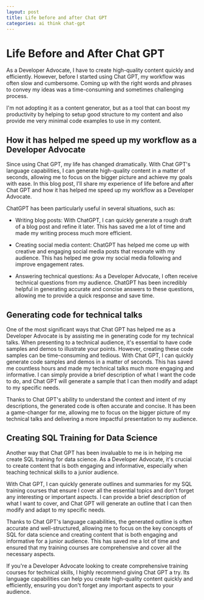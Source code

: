 ```yaml
---
layout: post
title: Life before and after Chat GPT
categories: ai think chat-gpt
---
```


# Life Before and After Chat GPT

As a Developer Advocate, I have to create high-quality content quickly and efficiently. However, before I started using Chat GPT, my workflow was often slow and cumbersome. Coming up with the right words and phrases to convey my ideas was a time-consuming and sometimes challenging process.

I'm not adopting it as a content generator, but as a tool that can boost my
productivity by helping to setup good structure to my content and also provide
me very minimal code examples to use in my content.

## How it has helped me speed up my workflow as a Developer Advocate

Since using Chat GPT, my life has changed dramatically. With Chat GPT's language capabilities, I can generate high-quality content in a matter of seconds, allowing me to focus on the bigger picture and achieve my goals with ease. In this blog post, I'll share my experience of life before and after Chat GPT and how it has helped me speed up my workflow as a Developer Advocate.

ChatGPT has been particularly useful in several situations, such as:

- Writing blog posts: With ChatGPT, I can quickly generate a rough draft of a blog post and refine it later. This has saved me a lot of time and made my writing process much more efficient.

- Creating social media content: ChatGPT has helped me come up with creative and engaging social media posts that resonate with my audience. This has helped me grow my social media following and improve engagement rates.

- Answering technical questions: As a Developer Advocate, I often receive technical questions from my audience. ChatGPT has been incredibly helpful in generating accurate and concise answers to these questions, allowing me to provide a quick response and save time.

## Generating code for technical talks

One of the most significant ways that Chat GPT has helped me as a Developer Advocate is by assisting me in generating code for my technical talks. When presenting to a technical audience, it's essential to have code samples and demos to illustrate your points. However, creating these code samples can be time-consuming and tedious.
With Chat GPT, I can quickly generate code samples and demos in a matter of seconds. This has saved me countless hours and made my technical talks much more engaging and informative. I can simply provide a brief description of what I want the code to do, and Chat GPT will generate a sample that I can then modify and adapt to my specific needs.

Thanks to Chat GPT's ability to understand the context and intent of my descriptions, the generated code is often accurate and concise. It has been a game-changer for me, allowing me to focus on the bigger picture of my technical talks and delivering a more impactful presentation to my audience.


## Creating SQL Training for Data Science

Another way that Chat GPT has been invaluable to me is in helping me create SQL training for data science. As a Developer Advocate, it's crucial to create content that is both engaging and informative, especially when teaching technical skills to a junior audience.

With Chat GPT, I can quickly generate outlines and summaries for my SQL training courses that ensure I cover all the essential topics and don't forget any interesting or important aspects. I can provide a brief description of what I want to cover, and Chat GPT will generate an outline that I can then modify and adapt to my specific needs.

Thanks to Chat GPT's language capabilities, the generated outline is often accurate and well-structured, allowing me to focus on the key concepts of SQL for data science and creating content that is both engaging and informative for a junior audience. This has saved me a lot of time and ensured that my training courses are comprehensive and cover all the necessary aspects.

If you're a Developer Advocate looking to create comprehensive training courses for technical skills, I highly recommend giving Chat GPT a try. Its language capabilities can help you create high-quality content quickly and efficiently, ensuring you don't forget any important aspects to your audience.

